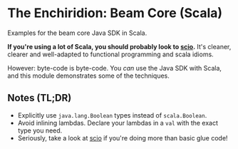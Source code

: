 The Enchiridion: Beam Core (Scala)
==================================

Examples for the beam core Java SDK in Scala.

**If you're using a lot of Scala, you should probably look to [scio][scio].**  It's cleaner, clearer and well-adapted to functional programming and scala idioms.

However: byte-code is byte-code.  You _can_ use the Java SDK with Scala, and this module demonstrates some of the techniques.

Notes (TL;DR)
-------------

- Explicitly use `java.lang.Boolean` types instead of `scala.Boolean`.
- Avoid inlining lambdas.  Declare your lambdas in a `val` with the exact type you need.
- Seriously, take a look at [scio][scio] if you're doing more than basic glue code!

[scio]: https://github.com/spotify/scio
